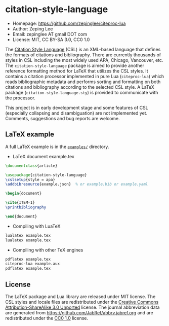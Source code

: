 # citation-style-language

- Homepage: https://github.com/zepinglee/citeproc-lua
- Author: Zeping Lee
- Email: zepinglee AT gmail DOT com
- License: MIT, CC BY-SA 3.0, CC0 1.0

The [Citation Style Language](https://citationstyles.org/) (CSL) is an
XML-based language that defines the formats of citations and bibliography.
There are currently thousands of styles in CSL including the most widely used
APA, Chicago, Vancouver, etc.
The `citation-style-language` package is aimed to provide another reference
formatting method for LaTeX that utilizes the CSL styles.
It contains a citation processor implemented in pure Lua (`citeproc-lua`)
which reads bibliographic metadata and performs sorting and formatting on both
citations and bibliography according to the selected CSL style.
A LaTeX package (`citation-style-language.sty`) is provided to communicate
with the processor.

This project is in early development stage and some features of CSL (especially
collapsing and disambiguation) are not implemented yet. Comments, suggestions
and bug reports are welcome.

## LaTeX example

A full LaTeX example is in the [`examples/`](examples) directory.

- LaTeX document example.tex

```latex
\documentclass{article}

\usepackage{citation-style-language}
\cslsetup{style = apa}
\addbibresource{example.json}  % or example.bib or example.yaml

\begin{document}

\cite{ITEM-1}
\printbibliography

\end{document}
```

- Compiling with LuaTeX

```bash
lualatex example.tex
lualatex example.tex
```

- Compiling with other TeX engines

```bash
pdflatex example.tex
citeproc-lua example.aux
pdflatex example.tex
```


## License

The LaTeX package and Lua library are released under MIT license.
The CSL styles and locale files are redistributed under the [Creative Commons Attribution-ShareAlike 3.0 Unported](https://creativecommons.org/licenses/by-sa/3.0/) license.
The journal abbreviation data are generated from <https://github.com/JabRef/abbrv.jabref.org> and are redistributed under the [CC0 1.0](https://github.com/JabRef/abbrv.jabref.org/blob/main/LICENSE.md) license.
